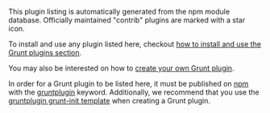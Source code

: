 This plugin listing is automatically generated from the npm module database.
Officially maintained "contrib" plugins are marked with a star
<span class='icon-star-full'></span> icon.

To install and use any plugin listed here, checkout [how to install and use the Grunt plugins section](https://gruntjs.com/getting-started#installing-grunt-and-gruntplugins).

You may also be interested on how to [create your own Grunt plugin](https://gruntjs.com/creating-plugins).

<div class="plugins-note">
In order for a Grunt plugin to be listed here, it must be published on
<a href="https://www.npmjs.org/">npm</a> with the
<a href="https://www.npmjs.org/browse/keyword/gruntplugin">gruntplugin</a> keyword.
Additionally, we recommend that you use the
<a href="https://github.com/gruntjs/grunt-init-gruntplugin">gruntplugin grunt-init template</a>
when creating a Grunt plugin.
</div>
